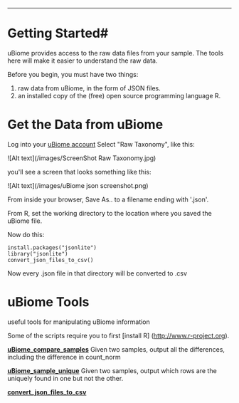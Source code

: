 
---
# Getting Started#
uBiome provides access to the raw data files from your sample.
The tools here will make it easier to understand the raw data.

Before you begin, you must have two things:
1. raw data from uBiome, in the form of JSON files.
2. an installed copy of the (free) open source programming language R.

# Get the Data from uBiome #



Log into your [uBiome account](http://beta.ubiome.com)
Select "Raw Taxonomy", like this:

![Alt text](/images/ScreenShot Raw Taxonomy.jpg)

you'll see a screen that looks something like this:

![Alt text](/images/uBiome json screenshot.png)

From inside your browser, Save As.. to a filename ending with '.json'.

From R, set the working directory to the location where you saved the uBiome file.

Now do this:

    install.packages("jsonlite")
    library("jsonlite")
    convert_json_files_to_csv()

Now every .json file in that directory will be converted to .csv

# uBiome Tools
useful tools for manipulating uBiome information

Some of the scripts require you to first [install R] (http://www.r-project.org).

[__uBiome_compare_samples__](./compareSamples.md)
Given two samples, output all the differences, including the difference in count_norm

[__uBiome_sample_unique__](findUnique.md)
Given two samples, output which rows are the uniquely found in one but not the other.

[__convert_json_files_to_csv__](convertJsonToCSV.md)
